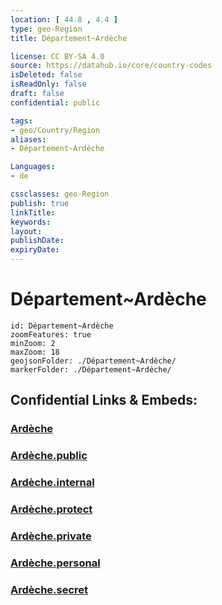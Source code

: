 ```yaml
---
location: [ 44.8 , 4.4 ] 
type: geo-Region
title: Département~Ardèche

license: CC BY-SA 4.0
source: https://datahub.io/core/country-codes
isDeleted: false
isReadOnly: false
draft: false
confidential: public

tags:
- geo/Country/Region
aliases:
- Département~Ardèche

Languages:
- de

cssclasses: geo-Region
publish: true
linkTitle: 
keywords: 
layout: 
publishDate: 
expiryDate: 
---
```


# Département~Ardèche

```leaflet
id: Département~Ardèche
zoomFeatures: true 
minZoom: 2 
maxZoom: 18
geojsonFolder: ./Département~Ardèche/
markerFolder: ./Département~Ardèche/
```


## Confidential Links & Embeds: 

### [Ardèche](/_Standards/Earth/Continent/Europe/Europe~West/France/regions~France/Auvergne-Rhône-Alpes/departments~Auvergne-Rhône-Alpes/Ardèche.md) 

### [Ardèche.public](/_public/Earth/Continent/Europe/Europe~West/France/regions~France/Auvergne-Rhône-Alpes/departments~Auvergne-Rhône-Alpes/Ardèche.public.md) 

### [Ardèche.internal](/_internal/Earth/Continent/Europe/Europe~West/France/regions~France/Auvergne-Rhône-Alpes/departments~Auvergne-Rhône-Alpes/Ardèche.internal.md) 

### [Ardèche.protect](/_protect/Earth/Continent/Europe/Europe~West/France/regions~France/Auvergne-Rhône-Alpes/departments~Auvergne-Rhône-Alpes/Ardèche.protect.md) 

### [Ardèche.private](/_private/Earth/Continent/Europe/Europe~West/France/regions~France/Auvergne-Rhône-Alpes/departments~Auvergne-Rhône-Alpes/Ardèche.private.md) 

### [Ardèche.personal](/_personal/Earth/Continent/Europe/Europe~West/France/regions~France/Auvergne-Rhône-Alpes/departments~Auvergne-Rhône-Alpes/Ardèche.personal.md) 

### [Ardèche.secret](/_secret/Earth/Continent/Europe/Europe~West/France/regions~France/Auvergne-Rhône-Alpes/departments~Auvergne-Rhône-Alpes/Ardèche.secret.md)

